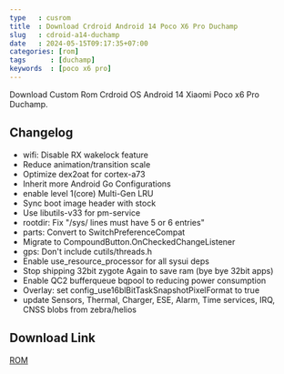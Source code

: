 ```yaml
---
type   : cusrom
title  : Download Crdroid Android 14 Poco X6 Pro Duchamp
slug   : cdroid-a14-duchamp
date   : 2024-05-15T09:17:35+07:00
categories: [rom]
tags      : [duchamp]
keywords  : [poco x6 pro]
---
```


Download Custom Rom Crdroid OS Android 14 Xiaomi Poco x6 Pro Duchamp.

## Changelog
- wifi: Disable RX wakelock feature
- Reduce animation/transition scale
- Optimize dex2oat for cortex-a73
- Inherit more Android Go Configurations
- enable level 1(core) Multi-Gen LRU
- Sync boot image header with stock
- Use libutils-v33 for pm-service
- rootdir: Fix "/sys/ lines must have 5 or 6 entries"
- parts: Convert to SwitchPreferenceCompat
- Migrate to CompoundButton.OnCheckedChangeListener
- gps: Don't include cutils/threads.h
- Enable use_resource_processor for all sysui deps
- Stop shipping 32bit zygote Again to save ram (bye bye 32bit apps)
- Enable QC2 bufferqueue bqpool to reducing power consumption
- Overlay: set config_use16blBitTaskSnapshotPixelFormat to true
- update Sensors, Thermal, Charger, ESE, Alarm, Time services, IRQ, CNSS blobs from zebra/helios


## Download Link
[ROM](/)
